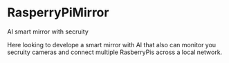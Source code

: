 # RasperryPiMirror
AI smart mirror with secruity

Here looking to develope a smart mirror with AI that also can monitor you secruity cameras and connect multiple RasberryPis across a local network.
